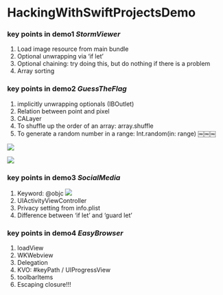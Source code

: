 # HackingWithSwiftProjectsDemo

### key points in demo1 *StormViewer*
1. Load image resource from main bundle
2. Optional unwrapping via ‘if let’
3. Optional chaining: try doing this, but do nothing if there is a problem
4. Array sorting


### key points in demo2 *GuessTheFlag*
1. implicitly unwrapping optionals (IBOutlet)
2. Relation between point and pixel
3. CALayer
4. To shuffle up the order of an array: array.shuffle
5. To generate a random number in a range: Int.random(in: range)
￼￼￼

![](http://i63.tinypic.com/24x2mva.jpg)

![](http://i67.tinypic.com/2zz2gpk.png)

### key points in demo3 *SocialMedia*
1. Keyword: @objc
   ![](http://i64.tinypic.com/2yl7l0o.png)
2. UIActivityViewController
3. Privacy setting from info.plist
4. Difference between ‘if let’ and ‘guard let’


### key points in demo4 *EasyBrowser*
1. loadView
2. WKWebview
3. Delegation
4. KVO: #keyPath / UIProgressView
5. toolbarItems
6. Escaping closure!!!
